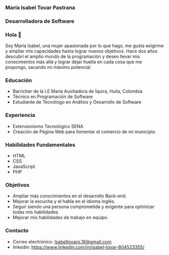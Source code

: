 ### María Isabel Tovar Pastrana
### Desarrolladora de Software
### Hola 👋
Soy María Isabel, una mujer apasionada por lo que hago, me gusta exigirme y ampliar mis capacidades hasta lograr nuevos objetivos. Hace dos años descubrí el amplio mundo de la programación y deseo llevar mis conocimentos más allá y lograr dejar huella en cada cosa que me propongo, sacando mi máximo potencial.

### Educación
* Barricher de la I.E María Auxiliadora de Íquira, Huila, Colombia
* Técnico en Programación de Software
* Estudiante de Tecnólogo en Análisis y Desarrollo de Software

### Experiencia 
* Extensionismo Tecnológico SENA
* Creación de Página Web para fomentar el comercio de mi municipio.

### Habilidades Fundamentales
* HTML
* CSS
* JavaScript
* PHP

### Objetivos
* Ampliar más conocimientos en el desarrollo Back-end.
* Mejorar la escucha y el habla en el idioma inglés.
* Seguir siendo una persona comprometida y exigente para optimizar todas mis habilidades
* Mejorar mis habilidades de trabajo en equipo.

### Contacto
* Correo electrónico: [Isabeltovarp.18@gmail.com](mailto:Isabeltovarp.18@gmail.com)
* linkedin: https://www.linkedin.com/in/isabel-tovar-804523355/
